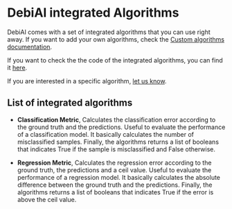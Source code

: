 # DebiAI integrated Algorithms

DebiAI comes with a set of integrated algorithms that you can use right away. If you want to add your own algorithms, check the [Custom algorithms documentation](./README.md).

If you want to check the the code of the integrated algorithms, you can find it [here](https://github.com/debiai/debiai/tree/main/backend/modules/algoProviders/integratedAlgoProvider/algorithms).

If you are interested in a specific algorithm, [let us know](https://github.com/debiai/debiai/issues).

## List of integrated algorithms

- **Classification Metric**, Calculates the classification error according to the ground truth and the predictions. Useful to evaluate the performance of a classification model. It basically calculates the number of misclassified samples. Finally, the algorithms returns a list of booleans that indicates True if the sample is misclassified and False otherwise.

- **Regression Metric**, Calculates the regression error according to the ground truth, the predictions and a ceil value. Useful to evaluate the performance of a regression model. It basically calculates the absolute difference between the ground truth and the predictions. Finally, the algorithms returns a list of booleans that indicates True if the error is above the ceil value.
